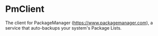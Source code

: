 PmClient
========

The client for PackageManager (https://www.packagemanager.com), a service that auto-backups your system's Package Lists.
